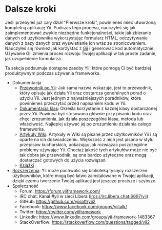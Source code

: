 Dalsze kroki
=============

Jeśli przebyłeś już cały dział "Pierwsze kroki", powinieneś mieć utworzoną kompletną aplikację Yii. Podczas tego procesu, nauczyłeś się jak zaimplementować zwykle niezbędne 
funkcjonalności, takie jak zbieranie danych od użytkownika wykorzystując formularz HTML, odczytywanie danych z bazy danych oraz wyświetlanie ich wraz ze stronicowaniem.
Nauczyłeś się również jak korzystać z [Gii](https://github.com/yiisoft/yii2-gii/blob/master/docs/guide-pl/README.md) i generować kod automatycznie. Używanie Gii zmienia proces 
rozwoju Twojej aplikacji w tak proste zadanie, jak uzupełnienie formularza.

Ta sekcja podsumuje dostępne zasoby Yii, które pomogą Ci być bardziej produktywnym podczas używania frameworka.

* Dokumentacja
    - [Przewodnik po Yii](https://www.yiiframework.com/doc-2.0/guide-README.html):
      Jak sama nazwa wskazuje, jest to przewodnik, który opisuje jak działa Yii oraz dostarcza generalnych porad o użyciu Yii.
      Jest jednym z najważniejszych poradników, które powinieneś przeczytać przed napisaniem kodu w Yii.
    - [Dokumentacja klas](https://www.yiiframework.com/doc-2.0/index.html):
      Określa korzystanie z każdej klasy dostarczonej przez Yii. Powinna być stosowana głównie przy pisaniu kodu oraz chęci zrozumienia, jak działa poszczególna klasa, metoda lub 
      właściwość.
      Najlepiej używać jej po zrozumieniu działania całego frameworka.
    - [Artykuły Wiki](https://www.yiiframework.com/wiki/?tag=yii2):
      Artykuły w Wiki są pisane przez użytkowników Yii i są oparte na ich doświadczeniu. Większość z nich jest pisana w stylu przepisów kucharskich, pokazując jak rozwiązać poszczególne 
      problemy używając Yii.
      Chociaż jakość tych artykułów może nie być tak dobra jak przewodnik, są one bardzo użyteczne oraz mogą dostarczać gotowych do użycia rozwiązań.
    - [Książki](https://www.yiiframework.com/books)
* [Rozszerzenia](https://www.yiiframework.com/extensions/):
  Yii może pochwalić się biblioteką tysięcy rozszerzeń użytkowników, które mogą być łatwo zainstalowane w Twojej aplikacji, dzięki czemu tworzenie Twojej aplikacji jest jeszcze prostsze 
  i szybsze.
* Społeczność
    - Forum: <https://forum.yiiframework.com/>
    - IRC chat: Kanał #yii w sieci Libera (<ircs://irc.libera.chat:6697/yii>)
    - GitHub: <https://github.com/yiisoft/yii2>
    - Facebook: <https://www.facebook.com/groups/yiitalk/>
    - Twitter: <https://twitter.com/yiiframework>
    - LinkedIn: <https://www.linkedin.com/groups/yii-framework-1483367>
    - StackOverflow: <https://stackoverflow.com/questions/tagged/yii2>
